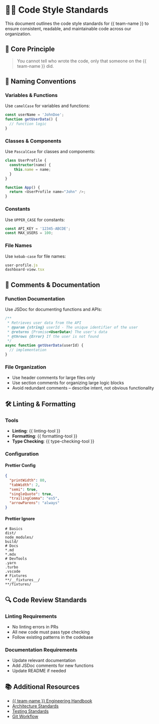 <!--  
�� Usage:  
- Replace all {{placeholders}} with your organization's content
- Update links and remove unnecessary sections
- Customize as needed 

Happy documenting! 🚀  
-->

# 👨‍💻 Code Style Standards

This document outlines the code style standards for {{ team-name }} to ensure consistent, readable, and maintainable code across our organization.

## 🎯 Core Principle

> You cannot tell who wrote the code, only that someone on the {{ team-name }} did.

## 📝 Naming Conventions

### Variables & Functions

Use `camelCase` for variables and functions:

```typescript
const userName = 'JohnDoe';
function getUserData() {
  // function logic
}
```

### Classes & Components

Use `PascalCase` for classes and components:

```typescript
class UserProfile {
  constructor(name) {
    this.name = name;
  }
}

function App() {
  return <UserProfile name="John" />;
}
```

### Constants

Use `UPPER_CASE` for constants:

```typescript
const API_KEY = '12345-ABCDE';
const MAX_USERS = 100;
```

### File Names

Use `kebab-case` for file names:

```typescript
user-profile.js
dashboard-view.tsx
```

## 💬 Comments & Documentation

### Function Documentation

Use JSDoc for documenting functions and APIs:

```typescript
/**
 * Retrieves user data from the API
 * @param {string} userId - The unique identifier of the user
 * @returns {Promise<UserData>} The user's data
 * @throws {Error} If the user is not found
 */
async function getUserData(userId) {
  // implementation
}
```

### File Organization

- Use header comments for large files only
- Use section comments for organizing large logic blocks
- Avoid redundant comments – describe intent, not obvious functionality

## 🛠️ Linting & Formatting

### Tools

- **Linting**: {{ linting-tool }}
- **Formatting**: {{ formatting-tool }}
- **Type Checking**: {{ type-checking-tool }}

### Configuration

#### Prettier Config

```json
{
  "printWidth": 80,
  "tabWidth": 2,
  "semi": true,
  "singleQuote": true,
  "trailingComma": "es5",
  "arrowParens": "always"
}
```

#### Prettier Ignore

```plaintext
# Basics
dist/
node_modules/
build/
# Docs
*.md
*.mdx
# DevTools
.yarn
.turbo
.vscode
# Fixtures
**/__fixtures__/
**/fixtures/
```

## 🔍 Code Review Standards

### Linting Requirements

- No linting errors in PRs
- All new code must pass type checking
- Follow existing patterns in the codebase

### Documentation Requirements

- Update relevant documentation
- Add JSDoc comments for new functions
- Update README if needed

## 📚 Additional Resources

- [{{ team-name }} Engineering Handbook](../handbook.md)
- [Architecture Standards](./architecture.md)
- [Testing Standards](./testing.md)
- [Git Workflow](./git-workflow.md)
